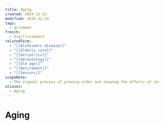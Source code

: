```yaml
---
title: Aging
created: 2024-12-13
modified: 2024-12-24
tags:
  - gccommon
french:
  - Vieillissement
relatedTerm:
  - "[[Alzheimers disease]]"
  - "[[Elderly care]]"
  - "[[Geriatrics]]"
  - "[[Gerontology]]"
  - "[[Old age]]"
  - "[[Retirement]]"
  - "[[Seniors]]"
scopeNote:
  - The organic process of growing older and showing the effects of increasing age.
aliases:
  - Aging
---
```

# Aging
